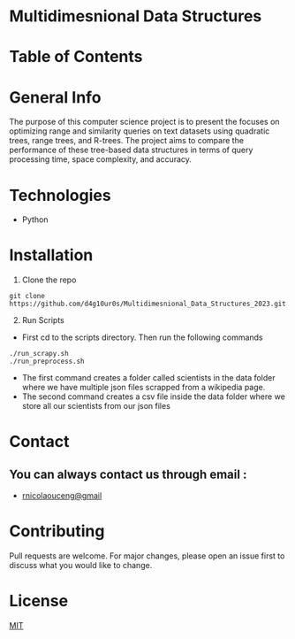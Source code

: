 # Multidimesnional Data Structures

# Table of Contents

# General Info
The purpose of this computer science project is to present the focuses on optimizing range and similarity queries on text datasets using quadratic trees, range trees, and R-trees. The project aims to compare the performance of these tree-based data structures in terms of query processing time, space complexity, and accuracy.


# Technologies
- Python

# Installation

1. Clone the repo
```
git clone https://github.com/d4g10ur0s/Multidimesnional_Data_Structures_2023.git
```
2. Run Scripts
  - First cd to the scripts directory. Then run the following commands
```
./run_scrapy.sh
./run_preprocess.sh
```
- The first command creates a folder called scientists in the data folder where we have multiple json files scrapped from a wikipedia page.
- The second command creates a csv file inside the data folder where we store all our scientists from our json files


# Contact
You can always contact us through email : 
- 
- [rnicolaouceng@gmail]()

# Contributing
Pull requests are welcome. For major changes, please open an issue first
to discuss what you would like to change.

# License

[MIT](https://choosealicense.com/licenses/mit/)